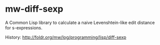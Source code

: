 mw-diff-sexp
============

A Common Lisp library to calculate a naive Levenshtein-like edit distance for s-expressions.

History: http://foldr.org/mw/log/programming/lisp/diff-sexp
